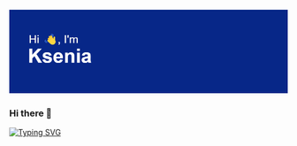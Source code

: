 ![y](header.png?raw=true "Title")

### Hi there 👋
[![Typing SVG](https://readme-typing-svg.herokuapp.com?color=%131784&lines=Student+of+RTU+MIREA)](https://git.io/typing-svg)
<!--
**VasilievaKA/VasilievaKA** is a ✨ _special_ ✨ repository because its `README.md` (this file) appears on your GitHub profile.

Here are some ideas to get you started:

- 🔭 I’m currently working on ...
- 🌱 I’m currently learning ...
- 👯 I’m looking to collaborate on ...
- 🤔 I’m looking for help with ...
- 💬 Ask me about ...
- 📫 How to reach me: ...
- 😄 Pronouns: ...
- ⚡ Fun fact: ...
-->
